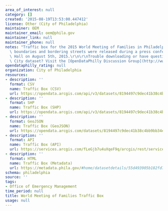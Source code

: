 ```yaml
---
area_of_interest: null
category: []
created: '2015-08-19T13:53:00.447412'
license: Other (City of Philadelphia)
maintainer: OEM
maintainer_email: oem@phila.gov
maintainer_link: null
maintainer_phone: null
notes: "Traffic box for the 2015 World Meeting of Families in Philadelphia, PA.  The\
  \ boundaries and bordering streets were released during a press conference at City\
  \ Hall on August 5th, 2015.\r\n\r\nTrouble downloading or have questions about this\
  \ City dataset? Visit the [OpenDataPhilly Discussion Group](http://www.phila.gov/data/discuss/)"
opendataphilly_rating: null
organization: City of Philadelphia
resources:
- description: ''
  format: CSV
  name: Traffic Box (CSV)
  url: https://opendata.arcgis.com/api/v3/datasets/8194497c9dec41b38c4bb9bb34ea52ff_0/downloads/data?format=csv&spatialRefId=4326
- description: ''
  format: SHP
  name: Traffic Box (SHP)
  url: https://opendata.arcgis.com/api/v3/datasets/8194497c9dec41b38c4bb9bb34ea52ff_0/downloads/data?format=shp&spatialRefId=4326
- description: ''
  format: GeoJSON
  name: Traffic Box (GeoJSON)
  url: https://opendata.arcgis.com/datasets/8194497c9dec41b38c4bb9bb34ea52ff_0.geojson
- description: ''
  format: API
  name: Traffic Box (API)
  url: https://services.arcgis.com/fLeGjb7u4uXqeF9q/arcgis/rest/services/WMoF_TrafficBox/FeatureServer/0/query?outFields=*&where=1%3D1
- description: ''
  format: HTML
  name: Traffic Box (Metadata)
  url: https://metadata.phila.gov/#home/datasetdetails/55d493905b182fd73e3b0428/representationdetails/55d494ecbdffa7cf3e3899a6/
schema: philadelphia
source: ''
tags:
- Office of Emergency Management
time_period: null
title: World Meeting of Families Traffic Box
usage: null
---
```

